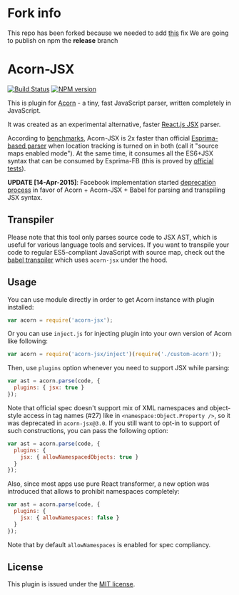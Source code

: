 # Fork info

This repo has been forked because we needed to add [this](https://github.com/geosolutions-it/acorn-jsx/tree/95bc736f4a9e8e8957d08427d3d2a0d8b3953bd7) fix
We are going to publish on npm the **release** branch

# Acorn-JSX

[![Build Status](https://travis-ci.org/RReverser/acorn-jsx.svg?branch=master)](https://travis-ci.org/RReverser/acorn-jsx)
[![NPM version](https://img.shields.io/npm/v/acorn-jsx.svg)](https://www.npmjs.org/package/acorn-jsx)

This is plugin for [Acorn](http://marijnhaverbeke.nl/acorn/) - a tiny, fast JavaScript parser, written completely in JavaScript.

It was created as an experimental alternative, faster [React.js JSX](http://facebook.github.io/react/docs/jsx-in-depth.html) parser.

According to [benchmarks](https://github.com/RReverser/acorn-jsx/blob/master/test/bench.html), Acorn-JSX is 2x faster than official [Esprima-based parser](https://github.com/facebook/esprima) when location tracking is turned on in both (call it "source maps enabled mode"). At the same time, it consumes all the ES6+JSX syntax that can be consumed by Esprima-FB (this is proved by [official tests](https://github.com/RReverser/acorn-jsx/blob/master/test/tests-jsx.js)).

**UPDATE [14-Apr-2015]**: Facebook implementation started [deprecation process](https://github.com/facebook/esprima/issues/111) in favor of Acorn + Acorn-JSX + Babel for parsing and transpiling JSX syntax.

## Transpiler

Please note that this tool only parses source code to JSX AST, which is useful for various language tools and services. If you want to transpile your code to regular ES5-compliant JavaScript with source map, check out the [babel transpiler](https://babeljs.io/) which uses `acorn-jsx` under the hood.

## Usage

You can use module directly in order to get Acorn instance with plugin installed:

```javascript
var acorn = require('acorn-jsx');
```

Or you can use `inject.js` for injecting plugin into your own version of Acorn like following:

```javascript
var acorn = require('acorn-jsx/inject')(require('./custom-acorn'));
```

Then, use `plugins` option whenever you need to support JSX while parsing:

```javascript
var ast = acorn.parse(code, {
  plugins: { jsx: true }
});
```

Note that official spec doesn't support mix of XML namespaces and object-style access in tag names (#27) like in `<namespace:Object.Property />`, so it was deprecated in `acorn-jsx@3.0`. If you still want to opt-in to support of such constructions, you can pass the following option:

```javascript
var ast = acorn.parse(code, {
  plugins: {
    jsx: { allowNamespacedObjects: true }
  }
});
```

Also, since most apps use pure React transformer, a new option was introduced that allows to prohibit namespaces completely:

```javascript
var ast = acorn.parse(code, {
  plugins: {
    jsx: { allowNamespaces: false }
  }
});
```

Note that by default `allowNamespaces` is enabled for spec compliancy.

## License

This plugin is issued under the [MIT license](./LICENSE).
